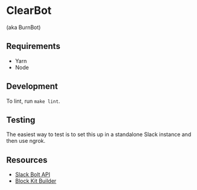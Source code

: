 # ClearBot

(aka BurnBot)

## Requirements

* Yarn
* Node

## Development

To lint, run `make lint`.

## Testing

The easiest way to test is to set this up in a standalone Slack instance and
then use ngrok.

## Resources

* [Slack Bolt API](https://slack.dev/bolt/)
* [Block Kit Builder](https://api.slack.com/tools/block-kit-builder)
